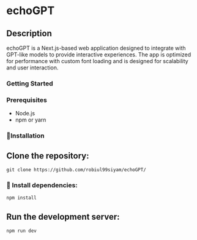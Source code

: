 # echoGPT
## Description
echoGPT is a Next.js-based web application designed to integrate with GPT-like models to provide interactive experiences. The app is optimized for performance with custom font loading and is designed for scalability and user interaction.

### Getting Started
### Prerequisites
* Node.js
* npm or yarn
###  📁Installation

Clone the repository:
---------------------
```
git clone https://github.com/robiul99siyam/echoGPT/
```
### 📁 Install dependencies:
```
npm install
```
## Run the development server:
```
npm run dev
```
